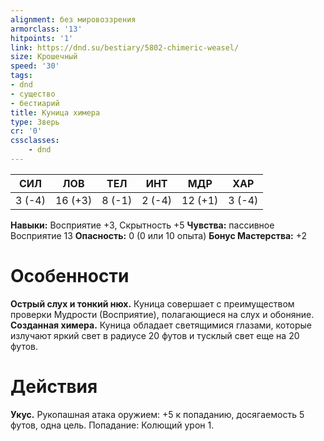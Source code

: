 ```yaml
---
alignment: без мировоззрения
armorclass: '13'
hitpoints: '1'
link: https://dnd.su/bestiary/5802-chimeric-weasel/
size: Крошечный
speed: '30'
tags:
- dnd
- существо
- бестиарий
title: Куница химера
type: Зверь
cr: '0'
cssclasses:
    - dnd
---
```



| СИЛ | ЛОВ | ТЕЛ | ИНТ | МДР | ХАР |
|---|---|---|---|---|---|
| 3 (-4) | 16 (+3) | 8 (-1) | 2 (-4) | 12 (+1) | 3 (-4) |
**Навыки:** Восприятие +3, Скрытность +5
**Чувства:** пассивное Восприятие 13
**Опасность:** 0 (0 или 10 опыта)
**Бонус Мастерства:** +2


# Особенности
**Острый слух и тонкий нюх.** Куница совершает с преимуществом проверки Мудрости (Восприятие), полагающиеся на слух и обоняние.
**Созданная химера.** Куница обладает светящимися глазами, которые излучают яркий свет в радиусе 20 футов и тусклый свет еще на 20 футов.


# Действия
**Укус.** Рукопашная атака оружием: +5 к попаданию, досягаемость 5 футов, одна цель. Попадание: Колющий урон 1.